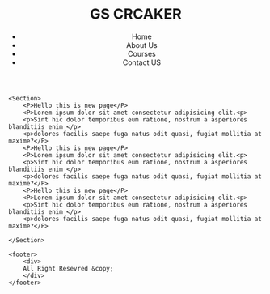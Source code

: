 <!DOCTYPE html>
<html lang="en">
<head>
    <meta charset="UTF-8">
    <meta name="viewport" content="width=device-width, initial-scale=1.0">
    <title>Document</title>
    <link rel="stylesheet" href="style.css">
</head>
<body>
    <header>
        <H1>GS CRCAKER</H1>
        <nav>
            <ul>
                <li>Home</li>
                <li>About Us</li>
                <li>Courses</li>
                <li>Contact US</li>
            </ul>
        </nav>
    </header>

    <Section>
        <P>Hello this is new page</P>
        <P>Lorem ipsum dolor sit amet consectetur adipisicing elit.<p>
        <p>Sint hic dolor temporibus eum ratione, nostrum a asperiores blanditiis enim </p>
        <p>dolores facilis saepe fuga natus odit quasi, fugiat mollitia at maxime?</P> 
        <P>Hello this is new page</P>
        <P>Lorem ipsum dolor sit amet consectetur adipisicing elit.<p>
        <p>Sint hic dolor temporibus eum ratione, nostrum a asperiores blanditiis enim </p>
        <p>dolores facilis saepe fuga natus odit quasi, fugiat mollitia at maxime?</P>
        <P>Hello this is new page</P>
        <P>Lorem ipsum dolor sit amet consectetur adipisicing elit.<p>
        <p>Sint hic dolor temporibus eum ratione, nostrum a asperiores blanditiis enim </p>
        <p>dolores facilis saepe fuga natus odit quasi, fugiat mollitia at maxime?</P>

    </Section>

    <footer>
        <div>
        All Right Resevred &copy;
        </div>
    </footer>
</body>
</html>
